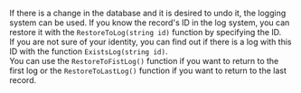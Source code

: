 If there is a change in the database and it is desired to undo it, the logging system can be used. If you know the record's ID in the log system, you can restore it with the ```RestoreToLog(string id)``` function by specifying the ID.<br>
If you are not sure of your identity, you can find out if there is a log with this ID with the function ```ExistsLog(string id)```.<br>
You can use the ```RestoreToFistLog()``` function if you want to return to the first log or the ```RestoreToLastLog()``` function if you want to return to the last record.